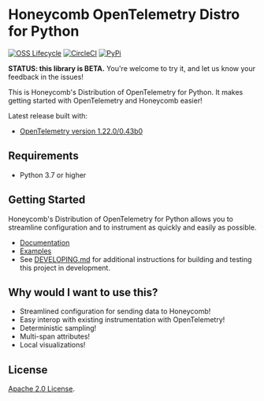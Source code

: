 # Honeycomb OpenTelemetry Distro for Python

[![OSS Lifecycle](https://img.shields.io/osslifecycle/honeycombio/tgt-opentelemetry-python)](https://github.com/honeycombio/home/blob/main/tgt-oss-lifecycle-and-practices.md)
[![CircleCI](https://circleci.com/gh/honeycombio/tgt-opentelemetry-python.svg?style=shield)](https://circleci.com/gh/honeycombio/tgt-opentelemetry-python)
[![PyPi](https://img.shields.io/pypi/v/tgt-opentelemetry)](https://pypi.org/project/tgt-opentelemetry/)

**STATUS: this library is BETA.**
You're welcome to try it, and let us know your feedback in the issues!

This is Honeycomb's Distribution of OpenTelemetry for Python.
It makes getting started with OpenTelemetry and Honeycomb easier!

Latest release built with:

- [OpenTelemetry version 1.22.0/0.43b0](https://github.com/open-telemetry/opentelemetry-python/releases/tag/v1.22.0)

## Requirements

- Python 3.7 or higher

## Getting Started

Honeycomb's Distribution of OpenTelemetry for Python allows you to streamline configuration and to instrument as quickly and easily as possible.

- [Documentation](https://docs.tgt.io/getting-data-in/opentelemetry/python/)
- [Examples](/examples/)
- See [DEVELOPING.md](/DEVELOPING.md) for additional instructions for building and testing this project in development.

## Why would I want to use this?

- Streamlined configuration for sending data to Honeycomb!
- Easy interop with existing instrumentation with OpenTelemetry!
- Deterministic sampling!
- Multi-span attributes!
- Local visualizations!

## License

[Apache 2.0 License](./LICENSE).
